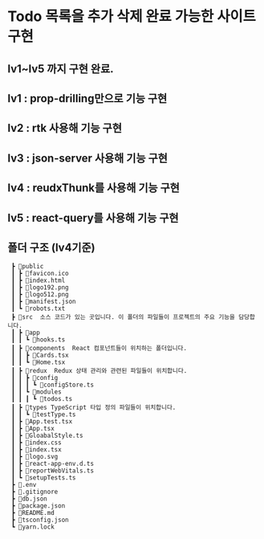 
# Todo 목록을 추가 삭제 완료 가능한 사이트 구현

## lv1~lv5 까지 구현 완료.

## lv1 : prop-drilling만으로 기능 구현
## lv2 : rtk 사용해 기능 구현
## lv3 : json-server 사용해 기능 구현
## lv4 : reudxThunk를 사용해 기능 구현
## lv5 : react-query를 사용해 기능 구현




## 폴더 구조 (lv4기준)

```
 ┣ 📂public
 ┃ ┣ 📜favicon.ico
 ┃ ┣ 📜index.html
 ┃ ┣ 📜logo192.png
 ┃ ┣ 📜logo512.png
 ┃ ┣ 📜manifest.json
 ┃ ┗ 📜robots.txt
 ┣ 📂src  소스 코드가 있는 곳입니다. 이 폴더의 파일들이 프로젝트의 주요 기능을 담당합니다.
 ┃ ┣ 📂app
 ┃ ┃ ┗ 📜hooks.ts
 ┃ ┣ 📂components  React 컴포넌트들이 위치하는 폴더입니다.
 ┃ ┃ ┣ 📜Cards.tsx
 ┃ ┃ ┗ 📜Home.tsx
 ┃ ┣ 📂redux  Redux 상태 관리와 관련된 파일들이 위치합니다.
 ┃ ┃ ┣ 📂config
 ┃ ┃ ┃ ┗ 📜configStore.ts
 ┃ ┃ ┗ 📂modules
 ┃ ┃ ┃ ┗ 📜todos.ts
 ┃ ┣ 📂types TypeScript 타입 정의 파일들이 위치합니다.
 ┃ ┃ ┗ 📜testType.ts
 ┃ ┣ 📜App.test.tsx
 ┃ ┣ 📜App.tsx
 ┃ ┣ 📜GloabalStyle.ts
 ┃ ┣ 📜index.css
 ┃ ┣ 📜index.tsx
 ┃ ┣ 📜logo.svg
 ┃ ┣ 📜react-app-env.d.ts
 ┃ ┣ 📜reportWebVitals.ts
 ┃ ┗ 📜setupTests.ts
 ┣ 📜.env
 ┣ 📜.gitignore
 ┣ 📜db.json
 ┣ 📜package.json
 ┣ 📜README.md
 ┣ 📜tsconfig.json
 ┗ 📜yarn.lock
```
